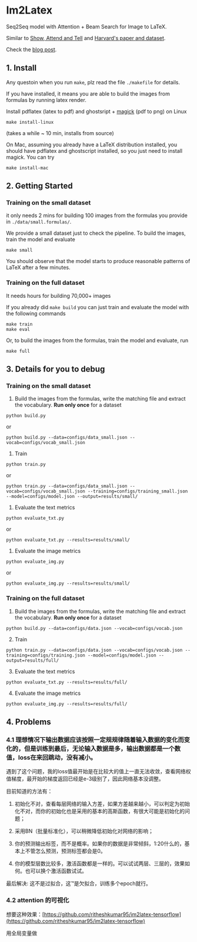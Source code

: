 # Im2Latex

Seq2Seq model with Attention + Beam Search for Image to LaTeX.

Similar to [Show, Attend and Tell](https://arxiv.org/abs/1502.03044) and [Harvard's paper and dataset](http://lstm.seas.harvard.edu/latex/).

Check the [blog post](https://guillaumegenthial.github.io/image-to-latex.html).

## 1. Install

Any questoin when you run `make`, plz read the file `./makefile` for details.

If you have installed, it means you are able to build the images from formulas by running latex render.

Install pdflatex (latex to pdf) and ghostsript + [magick](https://www.imagemagick.org/script/install-source.php
) (pdf to png) on Linux

```
make install-linux
```

(takes a while ~ 10 min, installs from source)

On Mac, assuming you already have a LaTeX distribution installed, you should have pdflatex and ghostscript installed, so you just need to install magick. You can try

```
make install-mac
```

## 2. Getting Started

### Training on the small dataset

it only needs 2 mins for building 100 images from the formulas you provide in `./data/small.formulas/`.

We provide a small dataset just to check the pipeline. To build the images, train the model and evaluate

```
make small
```

You should observe that the model starts to produce reasonable patterns of LaTeX after a few minutes.

### Training on the full dataset

It needs hours for building 70,000+ images

If you already did `make build` you can just train and evaluate the model with the following commands

```
make train
make eval
```

Or, to build the images from the formulas, train the model and evaluate, run

```
make full
```


## 3. Details for you to debug

### Training on the small dataset

1. Build the images from the formulas, write the matching file and extract the vocabulary. __Run only once__ for a dataset

```
python build.py
```

or

```
python build.py --data=configs/data_small.json --vocab=configs/vocab_small.json
```

1. Train

```
python train.py
```

or

```
python train.py --data=configs/data_small.json --vocab=configs/vocab_small.json --training=configs/training_small.json --model=configs/model.json --output=results/small/
```

1. Evaluate the text metrics

```
python evaluate_txt.py
```

or

```
python evaluate_txt.py --results=results/small/
```

1. Evaluate the image metrics

```
python evaluate_img.py
```

or

```
python evaluate_img.py --results=results/small/
```


### Training on the full dataset

1. Build the images from the formulas, write the matching file and extract the vocabulary. __Run only once__ for a dataset
```
python build.py --data=configs/data.json --vocab=configs/vocab.json
```

2. Train
```
python train.py --data=configs/data.json --vocab=configs/vocab.json --training=configs/training.json --model=configs/model.json --output=results/full/
```

3. Evaluate the text metrics
```
python evaluate_txt.py --results=results/full/
```

4. Evaluate the image metrics
```
python evaluate_img.py --results=results/full/
```

## 4. Problems

### 4.1 理想情况下输出数据应该按照一定规规律随着输入数据的变化而变化的，但是训练到最后，无论输入数据是多，输出数据都是一个数值，loss在来回跳动，没有减小。

遇到了这个问题，我的loss值最开始是在比较大的值上一直无法收敛，查看网络权值梯度，最开始的梯度返回已经是e-3级别了，因此网络基本没调整。

目前知道的方法有：

1. 初始化不对，查看每层网络的输入方差，如果方差越来越小，可以判定为初始化不对，而你的初始化也是采用的基本的高斯函数，有很大可能是初始化的问题；

2. 采用BN（批量标准化），可以稍微降低初始化对网络的影响；

3. 你的预测输出标签，而不是概率。如果你的数据是非常倾斜，1:20什么的，基本上不管怎么预测，预测标签都会是0。

4. 你的模型层数比较多，激活函数都是一样的。可以试试两层、三层的，效果如何。也可以换个激活函数试试。

最后解决: 这不是过拟合，这™是欠拟合，训练多个epoch就行。

### 4.2 attention 的可视化

想要这种效果：[https://github.com/ritheshkumar95/im2latex-tensorflow](https://github.com/ritheshkumar95/im2latex-tensorflow)

用全局变量做